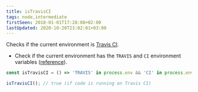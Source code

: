 ```yaml
---
title: isTravisCI
tags: node,intermediate
firstSeen: 2018-01-01T17:28:08+02:00
lastUpdated: 2020-10-20T23:02:01+03:00
---
```


Checks if the current environment is [Travis CI](https://travis-ci.org/).

- Check if the current environment has the `TRAVIS` and `CI` environment variables ([reference](https://docs.travis-ci.com/user/environment-variables/#Default-Environment-Variables)).

```js
const isTravisCI = () => 'TRAVIS' in process.env && 'CI' in process.env;
```

```js
isTravisCI(); // true (if code is running on Travis CI)
```

